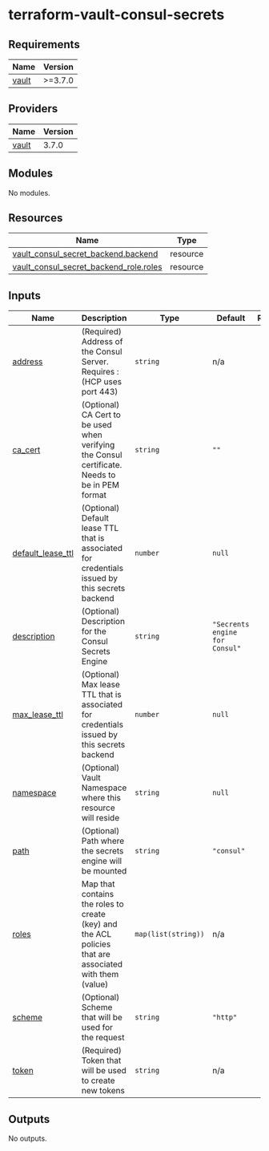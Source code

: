 # terraform-vault-consul-secrets

<!-- BEGINNING OF PRE-COMMIT-TERRAFORM DOCS HOOK -->
## Requirements

| Name | Version |
|------|---------|
| <a name="requirement_vault"></a> [vault](#requirement\_vault) | >=3.7.0 |

## Providers

| Name | Version |
|------|---------|
| <a name="provider_vault"></a> [vault](#provider\_vault) | 3.7.0 |

## Modules

No modules.

## Resources

| Name | Type |
|------|------|
| [vault_consul_secret_backend.backend](https://registry.terraform.io/providers/hashicorp/vault/latest/docs/resources/consul_secret_backend) | resource |
| [vault_consul_secret_backend_role.roles](https://registry.terraform.io/providers/hashicorp/vault/latest/docs/resources/consul_secret_backend_role) | resource |

## Inputs

| Name | Description | Type | Default | Required |
|------|-------------|------|---------|:--------:|
| <a name="input_address"></a> [address](#input\_address) | (Required) Address of the Consul Server. Requires <ip>:<port> (HCP uses port 443) | `string` | n/a | yes |
| <a name="input_ca_cert"></a> [ca\_cert](#input\_ca\_cert) | (Optional) CA Cert to be used when verifying the Consul certificate. Needs to be in PEM format | `string` | `""` | no |
| <a name="input_default_lease_ttl"></a> [default\_lease\_ttl](#input\_default\_lease\_ttl) | (Optional) Default lease TTL that is associated for credentials issued by this secrets backend | `number` | `null` | no |
| <a name="input_description"></a> [description](#input\_description) | (Optional) Description for the Consul Secrets Engine | `string` | `"Secrents engine for Consul"` | no |
| <a name="input_max_lease_ttl"></a> [max\_lease\_ttl](#input\_max\_lease\_ttl) | (Optional) Max lease TTL that is associated for credentials issued by this secrets backend | `number` | `null` | no |
| <a name="input_namespace"></a> [namespace](#input\_namespace) | (Optional) Vault Namespace where this resource will reside | `string` | `null` | no |
| <a name="input_path"></a> [path](#input\_path) | (Optional) Path where the secrets engine will be mounted | `string` | `"consul"` | no |
| <a name="input_roles"></a> [roles](#input\_roles) | Map that contains the roles to create (key) and the ACL policies that are associated with them (value) | `map(list(string))` | n/a | yes |
| <a name="input_scheme"></a> [scheme](#input\_scheme) | (Optional) Scheme that will be used for the request | `string` | `"http"` | no |
| <a name="input_token"></a> [token](#input\_token) | (Required) Token that will be used to create new tokens | `string` | n/a | yes |

## Outputs

No outputs.
<!-- END OF PRE-COMMIT-TERRAFORM DOCS HOOK -->
